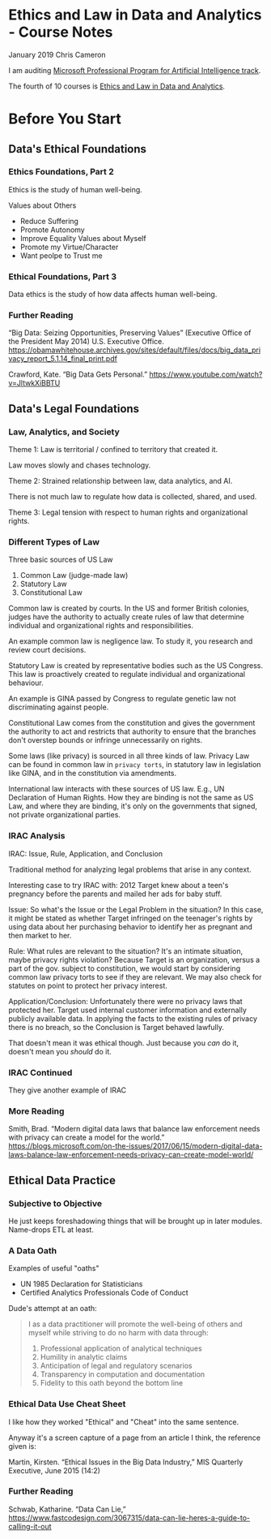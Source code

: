 Ethics and Law in Data and Analytics - Course Notes
============
January 2019
Chris Cameron

I am auditing [Microsoft Professional Program for Artificial Intelligence track](https://academy.microsoft.com/en-us/tracks/artificial-intelligence/).

The fourth of 10 courses is [Ethics and Law in Data and Analytics](https://courses.edx.org/courses/course-v1:Microsoft+DAT249x+1T2019/courseware/083e1ae3-93c7-1f72-6306-1765a78799e4/9858b654-cac7-48aa-978b-232e1bfe9cd0/1?activate_block_id=block-v1%3AMicrosoft%2BDAT249x%2B1T2019%2Btype%40vertical%2Bblock%40ff699a02-a439-e66f-5e3a-14a6ea2d4238).

# Before You Start

## Data's Ethical Foundations

### Ethics Foundations, Part 2

Ethics is the study of human well-being.

Values about Others
- Reduce Suffering
- Promote Autonomy
- Improve Equality
Values about Myself
- Promote my Virtue/Character
- Want peolpe to Trust me

### Ethical Foundations, Part 3

Data ethics is the study of how data affects human well-being.

### Further Reading

“Big Data: Seizing Opportunities, Preserving Values” (Executive Office of the President May 2014) U.S. Executive Office. https://obamawhitehouse.archives.gov/sites/default/files/docs/big_data_privacy_report_5.1.14_final_print.pdf

Crawford, Kate. “Big Data Gets Personal.” https://www.youtube.com/watch?v=JltwkXiBBTU

## Data's Legal Foundations

### Law, Analytics, and Society

Theme 1: Law is territorial / confined to territory that created it.

Law moves slowly and chases technology.

Theme 2: Strained relationship between law, data analytics, and AI.

There is not much law to regulate how data is collected, shared, and used.

Theme 3: Legal tension with respect to human rights and organizational rights.

### Different Types of Law

Three basic sources of US Law

1. Common Law (judge-made law)
2. Statutory Law
3. Constitutional Law

Common law is created by courts. In the US and former British colonies, judges have the authority to actually create rules of law that determine individual and organizational rights and responsibilities.

An example common law is negligence law. To study it, you research and review court decisions.

Statutory Law is created by representative bodies such as the US Congress. This law is proactively created to regulate individual and organizational behaviour.

An example is GINA passed by Congress to regulate genetic law not discriminating against people.

Constitutional Law comes from the constitution and gives the government the authority to act and restricts that authority to ensure that the branches don't overstep bounds or infringe unnecessarily on rights.

Some laws (like privacy) is sourced in all three kinds of law. Privacy Law can be found in common law in `privacy torts`, in statutory law in legislation like GINA, and in the constitution via amendments.

International law interacts with these sources of US law. E.g., UN Declaration of Human Rights. How they are binding is not the same as US Law, and where they are binding, it's only on the governments that signed, not private organizational parties.

### IRAC Analysis

IRAC: Issue, Rule, Application, and Conclusion

Traditional method for analyzing legal problems that arise in any context.

Interesting case to try IRAC with: 2012 Target knew about a teen's pregnancy before the parents and mailed her ads for baby stuff.

Issue: So what's the Issue or the Legal Problem in the situation? In this case, it might be stated as whether Target infringed on the teenager's rights by using data about her purchasing behavior to identify her as pregnant and then market to her.

Rule: What rules are relevant to the situation? It's an intimate situation, maybe privacy rights violation? Because Target is an organization, versus a part of the gov. subject to constitution, we would start by considering common law privacy torts to see if they are relevant. We may also check for statutes on point to protect her privacy interest.

Application/Conclusion: Unfortunately there were no privacy laws that protected her. Target used internal customer information and externally publicly available data. In applying the facts to the existing rules of privacy there is no breach, so the Conclusion is Target behaved lawfully.

That doesn't mean it was ethical though. Just because you _can_ do it, doesn't mean you _should_ do it.

### IRAC Continued

They give another example of IRAC

### More Reading

Smith, Brad. “Modern digital data laws that balance law enforcement needs with privacy can create a model for the world.” https://blogs.microsoft.com/on-the-issues/2017/06/15/modern-digital-data-laws-balance-law-enforcement-needs-privacy-can-create-model-world/

## Ethical Data Practice

### Subjective to Objective

He just keeps foreshadowing things that will be brought up in later modules. Name-drops ETL at least.

### A Data Oath

Examples of useful "oaths"

- UN 1985 Declaration for Statisticians
- Certified Analytics Professionals Code of Conduct

Dude's attempt at an oath:

> I as a data practitioner will promote the well-being of others and myself while striving to do no harm with data through:
> 1. Professional application of analytical techniques
> 2. Humility in analytic claims
> 3. Anticipation of legal and regulatory scenarios
> 4. Transparency in computation and documentation
> 5. Fidelity to this oath beyond the bottom line

### Ethical Data Use Cheat Sheet

I like how they worked "Ethical" and "Cheat" into the same sentence.

Anyway it's a screen capture of a page from an article I think, the reference given is:

Martin, Kirsten. “Ethical Issues in the Big Data Industry,” MIS Quarterly Executive, June 2015 (14:2)

### Further Reading

Schwab, Katharine. “Data Can Lie,” https://www.fastcodesign.com/3067315/data-can-lie-heres-a-guide-to-calling-it-out



